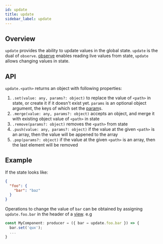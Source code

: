 ```yaml
---
id: update
title: update
sidebar_label: update
---
```


## Overview
`update` provides the ability to update values in the global state. `update` is
the dual of `observe`. [observe](/docs/api/observe) enables reading live values
from state, `update` allows changing values in state.

## API

`update.<path>` returns an object with following properties:

1. `.set(value: any, params?: object)` to replace the value of `<path>` in
   state, or create it if it doesn't exist yet. `params` is an optional
   object argument, the keys of which set the [param](/docs/api/param)s.
2. `.merge(value: any, params?: object)` accepts an object, and merge it with existing object value
   of `<path>` in state
3. `.remove(params?: object)` removes the `<path>` from state
4. `.push(value: any, params?: object)` if the value at the given `<path>` is an array, then the value will be appened to the array
5. `.pop(params?: object)` if the value at the given `<path>` is an array, then the last element will be removed

## Example

If the state looks like:

```json
{
  "foo": {
    "bar": "baz"
  }
}
```

Operations to change the value of `bar` can be obtained by assigning
`update.foo.bar` in the header of a [view](/docs/api/view). e.g

```ts
const MyComponent: producer = ({ bar = update.foo.bar }) => {
  bar.set('qux');
  ...
}
```
